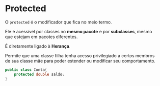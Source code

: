# Protected

O `protected` é o modificador que fica no meio termo.

Ele é acessível por classes no **mesmo pacote** e por **subclasses**, mesmo que estejam em pacotes diferentes.

É diretamente ligado à **Herança**.

Permite que uma classe filha tenha acesso privilegiado a certos membros de sua classe mãe para poder estender ou modificar seu comportamento.

```Java
public class Conta{
	protected double saldo;
}
```